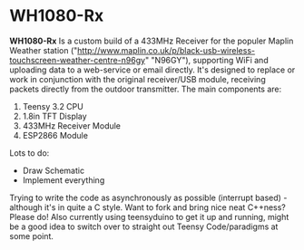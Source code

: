 # WH1080-Rx

__WH1080-Rx__ Is  a custom build of a 433MHz Receiver for the populer Maplin Weather station ("http://www.maplin.co.uk/p/black-usb-wireless-touchscreen-weather-centre-n96gy" "N96GY"), supporting WiFi and uploading data to a web-service or email directly. It's designed to replace or work in conjunction with the original receiver/USB module, receiving packets directly from the outdoor transmitter.
The main components are:
1. Teensy 3.2 CPU
2. 1.8in TFT Display
3. 433MHz Receiver Module
4. ESP2866 Module

Lots to do:
- Draw Schematic
- Implement everything

Trying to write the code as asynchronously as possible (interrupt based) - although it's in quite a C style. Want to fork and bring nice neat C++ness? Please do!
Also currently using teensyduino to get it up and running, might be a good idea to switch over to straight out Teensy Code/paradigms at some point.
